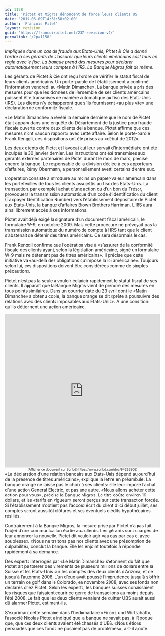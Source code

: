 ```yaml
---
id: 1158
title: 'Pictet et Migros dénoncent de force leurs clients US'
date: '2015-06-09T14:38:58+02:00'
author: 'François Pilet'
layout: revision
guid: 'https://francoispilet.net/237-revision-v1/'
permalink: '/?p=1158'
---
```


*Impliquée dans un cas de fraude aux Etats-Unis, Pictet &amp; Cie a donné l’ordre à ses gérants de s’assurer que leurs clients américains sont tous en règle avec le fisc. La banque prend des mesures pour déclarer automatiquement leurs comptes à l’IRS. La Banque Migros fait de même.*

Les gérants de Pictet &amp; Cie ont reçu l’ordre de vérifier le statut fiscal de leurs clients américains. Un porte-parole de l’établissement a confirmé l’information vendredi au «Matin Dimanche». La banque privée a pris des mesures pour que les données de l’ensemble de ses clients américains puissent être transmises de manière automatique au fisc des Etats-Unis (IRS). Les clients n’y échapperont que s’ils fournissent «au plus vite» une déclaration de conformité fiscale.

«Le Matin Dimanche» a révélé la semaine dernière que le nom de Pictet était apparu dans une enquête du Département de la justice pour fraude fiscale ouverte contre deux clients de la banque. Pictet affirme que ces mesures n’ont «aucun rapport» avec cette affaire. Selon le porte-parole Frank Renggli, ces dispositions ont été prises au «début de 2012».

Les deux clients de Pictet et l’avocat qui leur servait d’intermédiaire ont été inculpés le 30 janvier dernier. Les instructions ont été transmises aux gérants externes partenaires de Pictet durant le mois de mars, précise encore la banque. Le responsable de la division dédiée à ces apporteurs d’affaires, Rémy Obermann, a personnellement averti certains d’entre eux.

L’opération consiste à introduire au moins un papier-valeur américain dans les portefeuilles de tous les clients assujettis au fisc des Etats-Unis. La transaction, par exemple l’achat d’une action ou d’un bon du Trésor, provoquera la transmission automatique d’un code d’identification du client (Taxpayer Identification Number) vers l’établissement dépositaire de Pictet aux Etats-Unis, la banque d’affaires Brown Brothers Harriman. L’IRS aura ainsi librement accès à ces informations.

Pictet avait déjà exigé la signature d’un document fiscal américain, le formulaire W-9, en octobre 2009. Mais cette procédure ne prévoyait pas la transmission automatique du numéro de compte à l’IRS tant que le client s’abstenait de détenir des titres américains. Ce sera désormais le cas.

Frank Renggli confirme que l’opération vise à «s’assurer de la conformité fiscale des clients ayant, selon la législation américaine, signé un formulaire W-9 mais ne détenant pas de titres américains». Il précise que cette initiative va «au-delà des obligations qu’impose la loi américaine». Toujours selon lui, ces dispositions doivent être considérées comme de simples précautions.

Pictet n’est pas la seule à vouloir éclaricir rapidement le statut fiscal de ses clients. Il apparaît que la Banque Migros vient de prendre des mesures en tous points similaires. Dans un courrier daté du 23 avril dont le «Matin Dimanche» a obtenu copie, la banque orange se dit «prête à poursuivre des relations avec des clients imposables aux Etats-Unis». A une condition: qu’ils détiennent une action américaine.

<iframe class="scribd_iframe_embed" data-auto-height="true" frameborder="0" height="500" id="scribd_94226306" loading="lazy" scrolling="no" src="https://www.scribd.com/embeds/94226306/content?start_page=1&view_mode=list&access_key=key-25lai2w7p1uj03f2d10u" width="100%"></iframe><div style="font-size:10px;text-align:center;width:100%">[Afficher ce document sur Scribd](https://www.scribd.com/doc/94226306)</div>«La déclaration d’une relation bancaire aux Etats-Unis dépend aujourd’hui de la présence de titres américains», explique la lettre en préambule. La banque orange ne laisse pas le choix à ses clients: elle leur impose l’achat d’une action General Electric, et pas une autre. «Nous allons acheter cette action pour vous», précise la Banque Migros. Le titre coûte environ 19 dollars, et les «tarifs en vigueur» seront perçus sur cette transaction forcée. Si l’établissement n’obtient pas l’accord écrit du client d’ici début juillet, ses comptes seront aussitôt clôturés et ses éventuels crédits hypothécaires résiliés.

Contrairement à la Banque Migros, la mesure prise par Pictet n’a pas fait l’objet d’une communication écrite aux clients. Les gérants sont chargés de leur annoncer la nouvelle. Pictet dit vouloir agir «au cas par cas et avec souplesse». «Nous ne traitons pas nos clients avec une présomption de culpabilité», conclut la banque. Elle les enjoint toutefois à répondre rapidement à sa demande.

Des experts interrogés par «Le Matin Dimanche» s’étonnent du fait que Pictet ait pu tolérer des virements de plusieurs millions de dollars entre la Suisse et les Etats-Unis sur les comptes des deux clients d’Arizona, et ce jusqu’à l’automne 2008. L’un d’eux avait poussé l’imprudence jusqu’à s’offrir un terrain de golf dans le Colorado, en novembre 2008, avec ses fonds non déclarés chez Pictet. Selon les experts, les banques suisses conaissaient les risques que faisaient courir ce genre de transactions au moins depuis l’été 2008. Le fait que les deux clients venaient de quitter UBS aurait aussi dû alarmer Pictet, estiment-ils.

S’exprimant cette semaine dans l’hedomadaire «Finanz und Wirtschaft», l’associé Nicolas Pictet a indiqué que la banque ne savait pas, à l’époque que, que ces deux clients avaient été chassés d’UBS. «Nous étions persuadés que ces fonds ne posaient pas de problèmes», a-t-il ajouté.